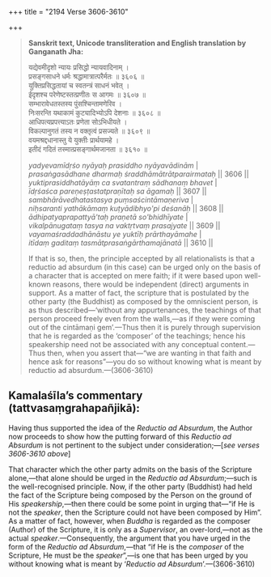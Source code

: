 +++
title = "2194 Verse 3606-3610"

+++
> **Sanskrit text, Unicode transliteration and English translation by Ganganath Jha:** 
>
> यद्येवमीदृशो न्यायः प्रसिद्धो न्यायवादिनाम् ।  
> प्रसङ्गसाधने धर्मः श्रद्धामात्रात्परैर्मतः ॥ ३६०६ ॥  
> युक्तिप्रसिद्धतायां च स्वतन्त्रं साधनं भवेत् ।  
> ईदृशश्च परेणेष्टस्तत्प्रणीतः स आगमः ॥ ३६०७ ॥  
> सम्भारावेधतस्तस्य पुंसश्चिन्तामणेरिव ।  
> निःसरन्ति यथाकामं कुट्यादिभ्योऽपि देशनाः ॥ ३६०८ ॥  
> आधिपत्यप्रपत्त्याऽतः प्रणेता सोऽभिधीयते ।  
> विकल्पानुगतं तस्य न वक्तृत्वं प्रसज्यते ॥ ३६०९ ॥  
> वयमश्रद्दधानास्तु ये युक्तीः प्रार्थयामहे ।  
> इतीदं गदितं तस्मात्प्रसङ्गार्थमजानता ॥ ३६१० ॥ 
>
> *yadyevamīdṛśo nyāyaḥ prasiddho nyāyavādinām* \|  
> *prasaṅgasādhane dharmaḥ śraddhāmātrātparairmataḥ* \|\| 3606 \|\|  
> *yuktiprasiddhatāyāṃ ca svatantraṃ sādhanaṃ bhavet* \|  
> *īdṛśaśca pareṇeṣṭastatpraṇītaḥ sa āgamaḥ* \|\| 3607 \|\|  
> *sambhārāvedhatastasya puṃsaścintāmaṇeriva* \|  
> *niḥsaranti yathākāmaṃ kuṭyādibhyo'pi deśanāḥ* \|\| 3608 \|\|  
> *ādhipatyaprapattyā'taḥ praṇetā so'bhidhīyate* \|  
> *vikalpānugataṃ tasya na vaktṛtvaṃ prasajyate* \|\| 3609 \|\|  
> *vayamaśraddadhānāstu ye yuktīḥ prārthayāmahe* \|  
> *itīdaṃ gaditaṃ tasmātprasaṅgārthamajānatā* \|\| 3610 \|\| 
>
> If that is so, then, the principle accepted by all relationalists is that a reductio ad absurdum (in this case) can be urged only on the basis of a character that is accepted on mere faith; if it were based upon well-known reasons, there would be independent (direct) arguments in support. As a matter of fact, the scripture that is postulated by the other party (the Buddhist) as composed by the omniscient person, is as thus described—‘without any appurtenances, the teachings of that person proceed freely even from the walls,—as if they were coming out of the cintāmaṇi gem’.—Thus then it is purely through supervision that he is regarded as the ‘composer’ of the teachings; hence his speakership need not be associated with any conceptual content.—Thus then, when you assert that—“we are wanting in that faith and hence ask for reasons”—you do so without knowing what is meant by reductio ad absurdum.—(3606-3610)



## Kamalaśīla’s commentary (tattvasaṃgrahapañjikā):

Having thus supported the idea of the *Reductio ad Absurdum*, the Author now proceeds to show how the putting forward of this *Reductio ad Absurdum* is not pertinent to the subject under consideration;—[*see verses 3606-3610 above*]

That character which the other party admits on the basis of the Scripture alone,—that alone should be urged in the *Reductio ad Absurdum*;—such is the well-recognised principle. Now, if the other party (Buddhist) had held the fact of the Scripture being composed by the Person on the ground of His *speakership*,—then there could be some point in urging that—“if He is not the *speaker*, then the Scripture could not have been composed by Him”. As a matter of fact, however, when *Buddha* is regarded as the composer (Author) of the Scripture, it is only as a *Supervisor*, an over-lord,—not as the actual *speaker*.—Consequently, the argument that you have urged in the form of the *Reductio ad Absurdum*,—that “if He is the *composer* of the Scripture, He must be the *speaker*”,—is one that has been urged by you without knowing what is meant by ‘*Reductio ad Absurdum*’.—(3606-3610)


